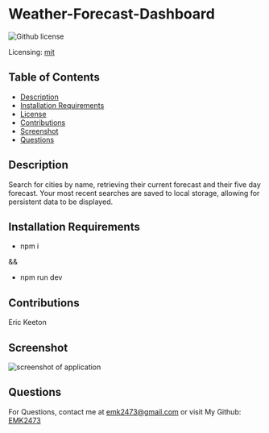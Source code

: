 # Weather-Forecast-Dashboard
![Github license](https://img.shields.io/badge/mit-blue.svg)
 
 Licensing: [mit](https://choosealicense.com/licenses/mit/)

## Table of Contents
- [Description](#description)
- [Installation Requirements](#installation-requirements)
- [License](#licensing-information)
- [Contributions](#contributions)
- [Screenshot](#screenshot)
- [Questions](#questions)
## Description
Search for cities by name, retrieving their current forecast and their five day forecast. Your most recent searches are saved to local storage, allowing for persistent data to be displayed.

## Installation Requirements
- npm i 

&& 
- npm run dev

## Contributions
Eric Keeton

## Screenshot
![screenshot of application](./public/weatherDashboardGif.gif)

## Questions
For Questions, contact me at emk2473@gmail.com or visit My Github: [EMK2473](https://github.com/EMK2473)